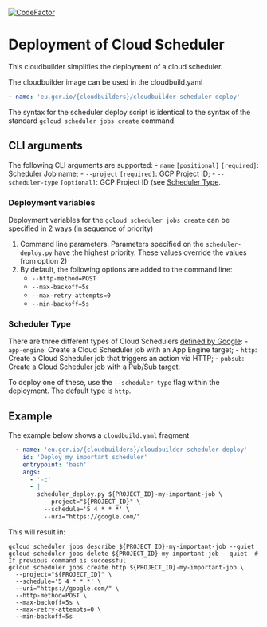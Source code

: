 [![CodeFactor](https://www.codefactor.io/repository/github/vwt-digital/cloudbuilder-scheduler-deploy/badge)](https://www.codefactor.io/repository/github/vwt-digital/cloudbuilder-scheduler-deploy)

# Deployment of Cloud Scheduler
This cloudbuilder simplifies the deployment of a cloud scheduler.

The cloudbuilder image can be used in the cloudbuild.yaml
```yaml
- name: 'eu.gcr.io/{cloudbuilders}/cloudbuilder-scheduler-deploy'
```

The syntax for the scheduler deploy script is identical to the syntax of the standard `gcloud scheduler jobs create` command.

## CLI arguments
The following CLI arguments are supported:
    - `name` `[positional]` `[required]`: Scheduler Job name;
    - `--project` `[required]`: GCP Project ID;
    - `--scheduler-type` `[optional]`: GCP Project ID (see [Scheduler Type](#scheduler-type).

### Deployment variables
Deployment variables for the `gcloud scheduler jobs create` can be specified in 2 ways (in sequence of priority)
1.  Command line parameters. Parameters specified on the `scheduler-deploy.py` have the highest priority. These values override the values from option 2)
2.  By default, the following options are added to the command line:
    - `--http-method=POST`
    - `--max-backoff=5s`
    - `--max-retry-attempts=0`
    - `--min-backoff=5s`
    
### Scheduler Type
There are three different types of Cloud Schedulers [defined by Google](https://cloud.google.com/sdk/gcloud/reference/scheduler/jobs/create#COMMAND):
    - `app-engine`: Create a Cloud Scheduler job with an App Engine target;
    - `http`: Create a Cloud Scheduler job that triggers an action via HTTP;
    - `pubsub`: Create a Cloud Scheduler job with a Pub/Sub target.

To deploy one of these, use the `--scheduler-type` flag within the deployment. The default type is `http`.

## Example
The example below shows a `cloudbuild.yaml` fragment
```yaml
  - name: 'eu.gcr.io/{cloudbuilders}/cloudbuilder-scheduler-deploy'
    id: 'Deploy my important scheduler'
    entrypoint: 'bash'
    args:
      - '-c'
      - |
        scheduler_deploy.py ${PROJECT_ID}-my-important-job \
          --project="${PROJECT_ID}" \
          --schedule='5 4 * * *' \
          --uri="https://google.com/"
```

This will result in:
```shell
gcloud scheduler jobs describe ${PROJECT_ID}-my-important-job --quiet
gcloud scheduler jobs delete ${PROJECT_ID}-my-important-job --quiet  # If previous command is successful
gcloud scheduler jobs create http ${PROJECT_ID}-my-important-job \
  --project="${PROJECT_ID}" \
  --schedule='5 4 * * *' \
  --uri="https://google.com/" \
  --http-method=POST \
  --max-backoff=5s \
  --max-retry-attempts=0 \
  --min-backoff=5s
```

